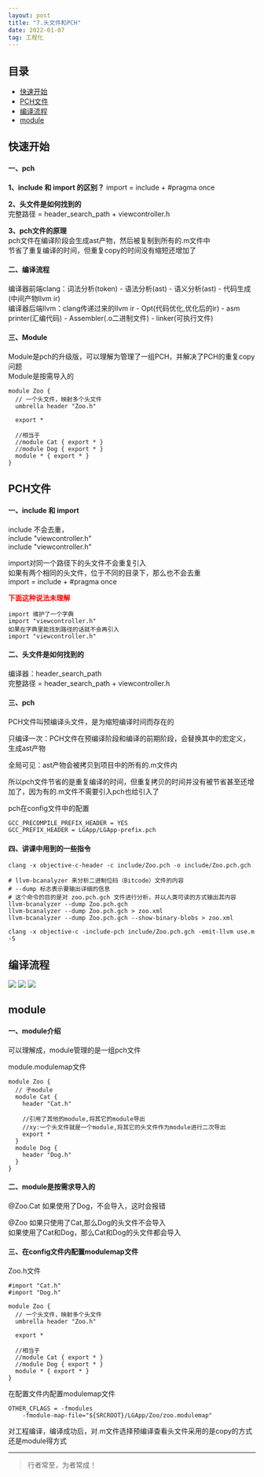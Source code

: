 ```yaml
---
layout: post
title: "7.头文件和PCH"
date: 2022-01-07
tag: 工程化
---
```



## 目录
- [快速开始](#content0)
- [PCH文件](#content1)   
- [编译流程](#content2)   
- [module](#content3)   


<!-- ************************************************ -->
## <a id="content0">快速开始</a>

#### **一、pch**

**1、include 和 import 的区别？**
import = include + #pragma once    

**2、头文件是如何找到的**   
完整路径 = header_search_path + viewcontroller.h

**3、pch文件的原理**    
pch文件在编译阶段会生成ast产物，然后被复制到所有的.m文件中     
节省了重复编译的时间，但重复copy的时间没有缩短还增加了      

#### **二、编译流程**

编译器前端clang：词法分析(token) - 语法分析(ast) - 语义分析(ast) - 代码生成(中间产物llvm ir)     
编译器后端llvm：clang传递过来的llvm ir - Opt(代码优化,优化后的ir) -  asm printer(汇编代码) - Assembler(.o二进制文件) - linker(可执行文件)   


#### **三、Module**

Module是pch的升级版，可以理解为管理了一组PCH，并解决了PCH的重复copy问题   
Module是按需导入的    

```
module Zoo {
  // 一个头文件，映射多个头文件
  umbrella header "Zoo.h"

  export *

  //相当于
  //module Cat { export * }
  //module Dog { export * }
  module * { export * }
}
```



<!-- ************************************************ -->
## <a id="content1">PCH文件</a>

#### **一、include 和 import**

include  不会去重，   
include "viewcontroller.h"   
include "viewcontroller.h"    

import对同一个路径下的头文件不会重复引入     
如果有两个相同的头文件，位于不同的目录下，那么也不会去重      
import = include + #pragma once

<span style="color:red;font-weight:bold">下面这种说法未理解</span>
```
import 维护了一个字典    
import "viewcontroller.h"    
如果在字典里能找到路径的话就不会再引入     
import "viewcontroller.h"     
```

#### **二、头文件是如何找到的**    
编译器：header_search_path       
完整路径 = header_search_path + viewcontroller.h        


#### **三、pch** 

PCH文件叫预编译头文件，是为缩短编译时间而存在的  

只编译一次：PCH文件在预编译阶段和编译的前期阶段，会替换其中的宏定义，生成ast产物         

全局可见：ast产物会被拷贝到项目中的所有的.m文件内

所以pch文件节省的是重复编译的时间，但重复拷贝的时间并没有被节省甚至还增加了，因为有的.m文件不需要引入pch也给引入了

pch在config文件中的配置
```shell
GCC_PRECOMPILE_PREFIX_HEADER = YES
GCC_PREFIX_HEADER = LGApp/LGApp-prefix.pch
```

#### **四、讲课中用到的一些指令**

```shell
clang -x objective-c-header -c include/Zoo.pch -o include/Zoo.pch.gch

# llvm-bcanalyzer 来分析二进制位码（Bitcode）文件的内容    
# --dump 标志表示要输出详细的信息   
# 这个命令的目的是对 zoo.pch.gch 文件进行分析，并以人类可读的方式输出其内容 
llvm-bcanalyzer --dump Zoo.pch.gch
llvm-bcanalyzer --dump Zoo.pch.gch > zoo.xml
llvm-bcanalyzer --dump Zoo.pch.gch --show-binary-blobs > zoo.xml

clang -x objective-c -include-pch include/Zoo.pch.gch -emit-llvm use.m -S
```

<!-- ************************************************ -->
## <a id="content2">编译流程</a>

<img src="/images/project/26.png">
    
<img src="/images/project/27.png">

<img src="/images/project/28.png">


<!-- ************************************************ -->
## <a id="content3">module</a>

#### **一、module介绍**     
可以理解成，module管理的是一组pch文件     

module.modulemap文件     
```
module Zoo {
  // 子module
  module Cat {
    header "Cat.h"

    //引用了其他的module,将其它的module导出
    //xy:一个头文件就是一个module,将其它的头文件作为module进行二次导出
    export *  
  }
  module Dog {
    header "Dog.h"
  }
}
```

#### **二、module是按需求导入的**     

@Zoo.Cat
如果使用了Dog，不会导入，这时会报错

@Zoo
如果只使用了Cat,那么Dog的头文件不会导入    
如果使用了Cat和Dog，那么Cat和Dog的头文件都会导入  


#### **三、在config文件内配置modulemap文件**    

Zoo.h文件
```object-c
#import "Cat.h"
#import "Dog.h"
```

```
module Zoo {
  // 一个头文件，映射多个头文件
  umbrella header "Zoo.h"

  export *

  //相当于
  //module Cat { export * }
  //module Dog { export * }
  module * { export * }
}
```


在配置文件内配置modulemap文件
```shell
OTHER_CFLAGS = -fmodules 
    -fmodule-map-file="${SRCROOT}/LGApp/Zoo/zoo.modulemap"
```

对工程编译，编译成功后，对.m文件选择预编译查看头文件采用的是copy的方式还是module得方式    






----------
>  行者常至，为者常成！


